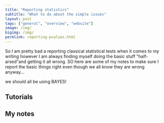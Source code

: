 ```yaml
---
title: "Reporting statistics"
subtitle: "What to do about the simple issues"
layout: post
tags: ["general", "overview", "website"]
image: /img/
bigimg: /img/
permlink: reporting-pvalues.html
---
```


So I am pretty bad a reporting classical statistical tests when it comes to my writing however I am always finding myself doing the basic stuff "half-arsed"and getting it all wrong. SO here are some of my notes to make sure I report the basic things right even though we all know they are wrong anyway...

we should all be using BAYES!

## Tutorials


## My notes